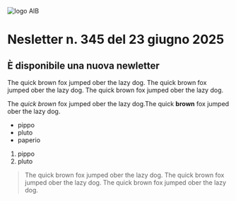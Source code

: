 ![logo AIB](https://gbergamin.github.io/news/logo.png)

# Nesletter n. 345 del 23 giugno 2025

## È disponibile una nuova newletter
The quick brown fox jumped ober the lazy dog. The quick brown fox jumped ober the lazy dog. 
The quick brown fox jumped ober the lazy dog.

The *quick brown* fox jumped ober the lazy dog.The quick **brown** fox jumped ober the lazy dog.
* pippo
* pluto
* paperio

1. pippo
2. pluto

>The quick brown fox jumped ober the lazy dog. The quick brown fox jumped ober the lazy dog. The quick brown fox jumped ober the lazy dog.


